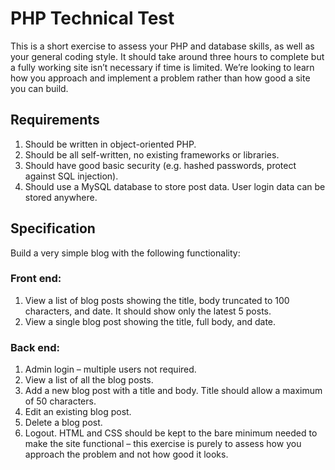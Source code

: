 # PHP Technical Test #

This is a short exercise to assess your PHP and database skills, as well as your general coding style. It should take around three hours to complete but a fully working site isn’t necessary if time is limited. We’re looking to learn how you approach and implement a problem rather than how good a site you can build.
## Requirements ##
1.	Should be written in object-oriented PHP.
2.	Should be all self-written, no existing frameworks or libraries.
3.	Should have good basic security (e.g. hashed passwords, protect against SQL injection).
4.	Should use a MySQL database to store post data. User login data can be stored anywhere.
## Specification ##
Build a very simple blog with the following functionality:
### Front end: ###
1.	View a list of blog posts showing the title, body truncated to 100 characters, and date. It should show only the latest 5 posts.
2.	View a single blog post showing the title, full body, and date.
### Back end: ###
1.	Admin login – multiple users not required.
2.	View a list of all the blog posts.
3.	Add a new blog post with a title and body. Title should allow a maximum of 50 characters.
4.	Edit an existing blog post.
5.	Delete a blog post.
6.	Logout.
HTML and CSS should be kept to the bare minimum needed to make the site functional – this exercise is purely to assess how you approach the problem and not how good it looks.

